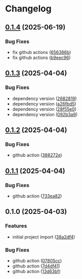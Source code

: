 # Changelog

## [0.1.4](https://github.com/Sunnyday-Software/docker-project-manager/compare/v0.1.3...v0.1.4) (2025-06-19)


### Bug Fixes

* fix github actions ([656386b](https://github.com/Sunnyday-Software/docker-project-manager/commit/656386bd84a71d3867a67d8f0dc267ccec946c11))
* fix github actions ([b9eec96](https://github.com/Sunnyday-Software/docker-project-manager/commit/b9eec96aa7c5459fcf315aa4330bf67e00f2ab7c))

## [0.1.3](https://github.com/Sunnyday-Software/docker-project-manager/compare/v0.1.2...v0.1.3) (2025-04-04)


### Bug Fixes

* dependency version ([2682819](https://github.com/Sunnyday-Software/docker-project-manager/commit/2682819e8f646261f023e1fdce56974d3c0816ad))
* dependency version ([a26fbd5](https://github.com/Sunnyday-Software/docker-project-manager/commit/a26fbd52b7a043b801028e9a88848aa6eef3a9ba))
* dependency version ([28f55e0](https://github.com/Sunnyday-Software/docker-project-manager/commit/28f55e0fdbf8f16cb243ad997908b22d4a3678e2))
* dependency version ([092b3a9](https://github.com/Sunnyday-Software/docker-project-manager/commit/092b3a99b20cfd09501cd7ef499f1bc072a5af6c))

## [0.1.2](https://github.com/Sunnyday-Software/docker-project-manager/compare/v0.1.1...v0.1.2) (2025-04-04)


### Bug Fixes

* github action ([388272e](https://github.com/Sunnyday-Software/docker-project-manager/commit/388272ed2bafbe9c7ac398af92b12ebaffca91d2))

## [0.1.1](https://github.com/Sunnyday-Software/docker-project-manager/compare/v0.1.0...v0.1.1) (2025-04-04)


### Bug Fixes

* github action ([733ea82](https://github.com/Sunnyday-Software/docker-project-manager/commit/733ea82cc1c737a4b630f988f69f8033d750659b))

## 0.1.0 (2025-04-03)


### Features

* initial project import ([38a2df4](https://github.com/Sunnyday-Software/docker-project-manager/commit/38a2df49b79d5b67411ec44b6fac31a4d377b080))


### Bug Fixes

* github action ([07805cc](https://github.com/Sunnyday-Software/docker-project-manager/commit/07805ccfbf723c47fdf8154186714b8e70886fb1))
* github action ([7d4df41](https://github.com/Sunnyday-Software/docker-project-manager/commit/7d4df41174b9620de243dc2ed564c35bc455b56e))
* github action ([13d63bf](https://github.com/Sunnyday-Software/docker-project-manager/commit/13d63bf4fd8efe03d8981c7d1b4d3686edfb5631))

